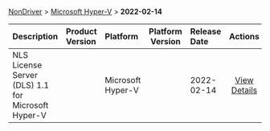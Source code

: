 
[NonDriver](/README.md)  >  [Microsoft Hyper-V](/index/NonDriver/Microsoft_Hyper-V.md)  >  **2022-02-14**



| Description            | Product Version    | Platform                | Platform Version           | Release Date           |             Actions              |
| ---------------------- | :----------------- | :---------------------- | -------------------------- | :--------------------- | :------------------------------: |
| NLS License Server (DLS) 1.1 for Microsoft Hyper-V |  | Microsoft Hyper-V |  | 2022-02-14 | [View Details](/details/fb8868_NLS_License_Server_(DLS)_1.1_for_Microsoft_Hyper-V.md) |
